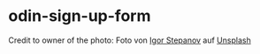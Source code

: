 # odin-sign-up-form

Credit to owner of the photo:
Foto von <a 
href="https://unsplash.com/@istepanoff?utm_source=unsplash&utm_medium=referral&utm_content=creditCopyText">Igor 
Stepanov</a> auf <a 
href="https://unsplash.com/de/fotos/rNKKUsIJNd4?utm_source=unsplash&utm_medium=referral&utm_content=creditCopyText">Unsplash</a>
    
